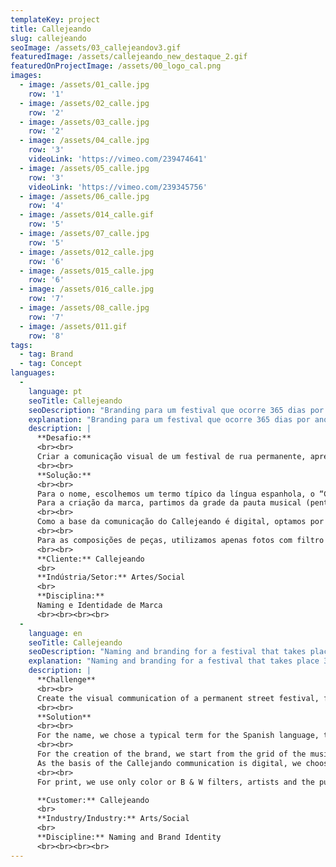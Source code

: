 ```yaml
---
templateKey: project
title: Callejeando
slug: callejeando
seoImage: /assets/03_callejeandov3.gif
featuredImage: /assets/callejeando_new_destaque_2.gif
featuredOnProjectImage: /assets/00_logo_cal.png
images:
  - image: /assets/01_calle.jpg
    row: '1'
  - image: /assets/02_calle.jpg
    row: '2'
  - image: /assets/03_calle.jpg
    row: '2'
  - image: /assets/04_calle.jpg
    row: '3'
    videoLink: 'https://vimeo.com/239474641'
  - image: /assets/05_calle.jpg
    row: '3'
    videoLink: 'https://vimeo.com/239345756'
  - image: /assets/06_calle.jpg
    row: '4'
  - image: /assets/014_calle.gif
    row: '5'
  - image: /assets/07_calle.jpg
    row: '5'
  - image: /assets/012_calle.jpg
    row: '6'
  - image: /assets/015_calle.jpg
    row: '6'
  - image: /assets/016_calle.jpg
    row: '7'
  - image: /assets/08_calle.jpg
    row: '7'
  - image: /assets/011.gif
    row: '8'
tags:
  - tag: Brand
  - tag: Concept
languages:
  -
    language: pt
    seoTitle: Callejeando
    seoDescription: "Branding para um festival que ocorre 365 dias por ano, nas ruas de Barcelona."
    explanation: "Branding para um festival que ocorre 365 dias por ano, nas ruas de Barcelona."
    description: |
      **Desafio:**
      <br><br>
      Criar a comunicação visual de um festival de rua permanente, apresentado por aplicativo, que acontece com músicos de rua durante todo o ano na cidade de Barcelona, Espanha. Apresentar nome e soluções visuais que funcionem tanto no ambiente digital quanto na rua, comunicando de forma positiva e integrada.
      <br><br>
      **Solução:**
      <br><br>
      Para o nome, escolhemos um termo típico da língua espanhola, o “Callejear”, que significa em uma tradução livre “ruar”, ser “rueiro”. O gerúndio foi utilizado para dar sua ideia original de movimento contínuo, algo sem princípio nem fim. Além de indicar claramente que as ações acontecem na rua, o termo “callejeando” transmite a sensação de movimento, o que se une muito aos shows de artistas de rua, encontrados quase sempre em lugares de passagem e apreciados por transeuntes em seus caminhos.
      Para a criação da marca, partimos da grade da pauta musical (pentagrama) e dispondo as letras como em uma composição. Esse jogo tipográfico tem uma dupla função aqui: da música e da referência aos passos das pessoas nas ruas.
      <br><br>
      Como a base da comunicação do Callejeando é digital, optamos por jogar com a tipografia, fazendo com que ela sempre esteja como em movimento, levemente dançando, toda vez que se apresente em meios não estáticos.
      <br><br>
      Para as composições de peças, utilizamos apenas fotos com filtro de cor ou em P&B, dos artistas e do público, e o typo em sua composição desconstruída em pauta. O tom de vermelho lavado, mais incomum cria também uma constante na comunicação, fazendo com que as peças sejam reconhecidas com facilidade nas ruas.
      <br><br>
      **Cliente:** Callejeando
      <br>
      **Indústria/Setor:** Artes/Social
      <br>
      **Disciplina:**
      Naming e Identidade de Marca
      <br><br><br><br>
  -
    language: en
    seoTitle: Callejeando
    seoDescription: "Naming and branding for a festival that takes place 365 days a year in the streets of Barcelona."
    explanation: "Naming and branding for a festival that takes place 365 days a year in the streets of Barcelona."
    description: |
      **Challenge**
      <br><br>
      Create the visual communication of a permanent street festival, found by app, which happens with street musicians all year round in the city of Barcelona, Spain. Name and visual solutions that works both in the digital environment and in the street, communicating in a positive and integrated way.
      <br><br>
      **Solution**
      <br><br>
      For the name, we chose a typical term for the Spanish language, the "Callejar", which means in a free translation "go outside", to be "an outsider person". The present continuous tense was used to give its original idea of movement, something without beginning or end. In addition to clearly indicating that the actions take place on the street, the term "callejando" conveys the sensation of movement, which shows the way of street artists, almost always found in places of passage and appreciated by passers-by.
      <br><br>
      For the creation of the brand, we start from the grid of the musical staff (pentagram) and arranging the letters as in a composition. This type plays a dual function here: music and reference to the steps of people on the streets.
      As the basis of the Callejando communication is digital, we choose to play with the typography, making it always be in movement, lightly dancing, whenever it presents itself in non-static means.
      <br><br>
      For print, we use only color or B & W filters, artists and the public, and the type in its deconstructed composition on the agenda. The more unusual red washed tone also creates a constant in communication, making the ads easily recognized on the streets.

      **Customer:** Callejeando
      <br>
      **Industry/Industry:** Arts/Social
      <br>
      **Discipline:** Naming and Brand Identity
      <br><br><br><br>
---
```

